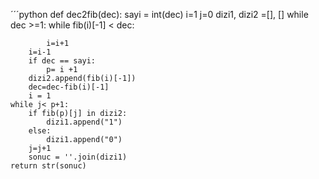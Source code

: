 
´´´python def dec2fib(dec):
	sayi = int(dec)
	i=1
	j=0
	dizi1, dizi2 =[], []
	while dec >=1:
		while fib(i)[-1] < dec:
		
			i=i+1
		i=i-1     
		if dec == sayi:     
			p= i +1 
		dizi2.append(fib(i)[-1])     
		dec=dec-fib(i)[-1]
		i = 1
	while j< p+1:     
		if fib(p)[j] in dizi2:
			dizi1.append("1") 
		else:
			dizi1.append("0")
		j=j+1
		sonuc = ''.join(dizi1)     
	return str(sonuc)
